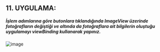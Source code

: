 ## 11. UYGULAMA: 
#####  İşlem adımlarına göre butonlara tıklandığında ImageView üzerinde fotoğrafların değiştiği ve altında da fotoğraflara ait bilgilerin oluştuğu uygulamayı viewBinding kullanarak yapınız.
![image](https://github.com/user-attachments/assets/89608c28-5ea3-4a62-a538-cb4911ca5741)


